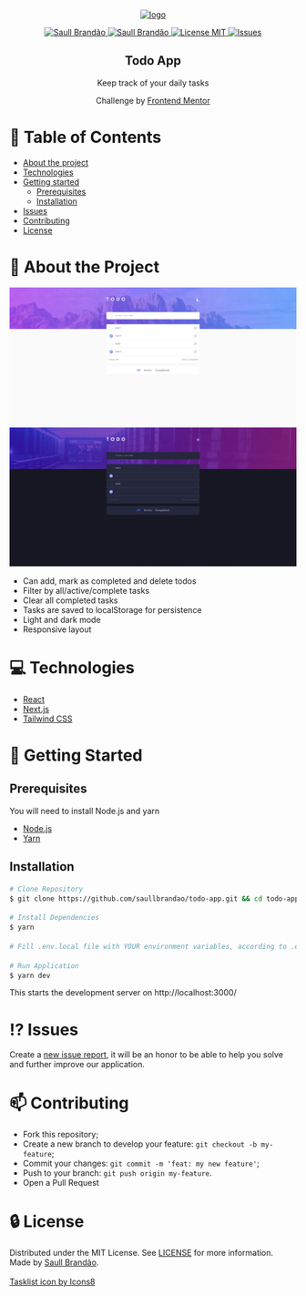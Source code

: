 <!-- PROJECT LOGO -->
<br />
<p align="center">
  <a href="https://todo-app-saullbrandao.vercel.app/">
    <img src="https://img.icons8.com/fluency/96/000000/tasklist.png" alt='logo'/>
    
  </a>

  <p align="center">
    <a href="https://www.twitter.com/saullbrandao/">
      <img alt="Saull Brandão" src="https://img.shields.io/badge/-saullbrandao-1DA1F2?style=flat&logo=Twitter&logoColor=white" />
    </a>
    <a href="https://www.linkedin.com/in/saullbrandao/">
      <img alt="Saull Brandão" src="https://img.shields.io/badge/-saullbrandao-0A66C2?style=flat&logo=Linkedin&logoColor=white" />
    </a>
    <a href="./LICENSE">
      <img alt="License MIT" src="https://img.shields.io/github/license/saullbrandao/todo-app" />
    </a>
    <a href="https://github.com/saullbrandao/todo-app/issues">
    <img alt="Issues" src="https://img.shields.io/github/issues/saullbrandao/todo-app" />
    </a>
  </p>
  <h2 align="center">Todo App</h2>

  <p align="center">
    Keep track of your daily tasks
    <br />
  </p>
  <p align="center">
    Challenge by <a href="https://www.frontendmentor.io/challenges/todo-app-Su1_KokOW">Frontend Mentor</a>
  </p>
</p>

# :bookmark_tabs: Table of Contents

- [About the project](#about-the-project)
- [Technologies](#technologies)
- [Getting started](#getting-started)
  - [Prerequisites](#prerequisites)
  - [Installation](#installation)
- [Issues](#issues)
- [Contributing](#contributing)
- [License](#license)

# :page_with_curl: About the Project

![todo-app](https://raw.githubusercontent.com/saullbrandao/todo-app/main/demo-light.png)
![todo-app](https://raw.githubusercontent.com/saullbrandao/todo-app/main/demo-dark.png)

- Can add, mark as completed and delete todos
- Filter by all/active/complete tasks
- Clear all completed tasks
- Tasks are saved to localStorage for persistence
- Light and dark mode
- Responsive layout

# :computer: Technologies

- [React](https://github.com/facebook/react)
- [Next.js](https://github.com/vercel/next.js/)
- [Tailwind CSS](https://github.com/tailwindlabs/tailwindcss)

# :rocket: Getting Started

## Prerequisites

You will need to install Node.js and yarn

- [Node.js](https://nodejs.org/en/download/)
- [Yarn](https://classic.yarnpkg.com/en/docs/install)

## Installation

```sh
# Clone Repository
$ git clone https://github.com/saullbrandao/todo-app.git && cd todo-app

# Install Dependencies
$ yarn

# Fill .env.local file with YOUR environment variables, according to .env.example file.

# Run Application
$ yarn dev
```

This starts the development server on http://localhost:3000/

# :interrobang: Issues

Create a <a href="https://github.com/saullbrandao/todo-app/issues">new issue
report</a>, it will be an honor to be able to help you solve and further improve
our application.

# :mailbox: Contributing

- Fork this repository;
- Create a new branch to develop your feature: `git checkout -b my-feature`;
- Commit your changes: `git commit -m 'feat: my new feature'`;
- Push to your branch: `git push origin my-feature`.
- Open a Pull Request

# :lock: License

Distributed under the MIT License. See [LICENSE](./LICENSE) for more
information. Made by [Saull Brandão](https://www.linkedin.com/in/saullbrandao/).
<br/> <br/> <a href="https://icons8.com/icon/rnwtSv4H3pXk/tasklist">Tasklist
icon by Icons8</a>
